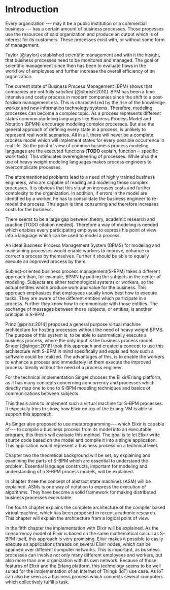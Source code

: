 Introduction 
================================================================================

Every organization --- may it be a public institution or a commercial business --- has a certain amount of business processes. Those processes use the
resources of said organization and produce an output which is of interest for
its customers. These processes exist with, or without some form of management. 

Taylor [@taylor] established scientific management and with it the insight,
that business processes need to be monitored and managed. The goal of
scientific management since then has been to evaluate flaws in the workflow of
employees and further increase the overall efficiency of an organization.

The current state of Business Process Management (BPM) shows that companies are
not fully satisfied [@olbrich:2010]. BPM has been a time intensive and costly
process in modern companies since the shift to a post-fordism management era.
This is characterized by the rise of the knowledge worker and new
information technology systems. Therefore, modeling processes can become
a complex topic. 
As a process represents different states common modeling
languages like Business Process Model and Notation (BPMN) encourage
modeling complex processes. But also the general approach of defining every
state in a process, is unlikely to represent real world scenarios. All in all,
there will never be a complete process model which will implement states for every
possible occurrence in real life. So the point of view of common business
process modeling languages are the executed functions (**TODO** explain, function = specific work task). This stimulates
overengineering of processes. While also the use of heavy weight modeling
languages makes process engineers to overcomplicate processes.

The aforementioned problems lead to a need of highly trained business
engineers, who are capable of reading and modeling those complex processes. It
is obvious that this situation increases costs and further complexity to the
organization. In addition, if errors in the model are identified by a worker,
he has to consolidate the business engineer to re-model the process. This again
is time consuming and therefore increases costs for the business.

There seems to be a large gap between theory, academic research and
practice [TODO citation needed]. Therefore a way of modeling is needed which
enables every participating employee to express his point of view into a
language which can be used to model a process.

An ideal Business Process Management System (BPMS) for modeling and maintaining
processes would enable workers to improve, enhance or correct a process by
themselves. Further it should be able to equally execute an improved process by them.

Subject-oriented business process management(S-BPM) takes a different approach
than, for example, BPMN by putting the subjects in the center of modeling.
Subjects are either technological systems or workers, so the actual entities
which produce work and value for the business. This approach emphasizes that
employees usually know best how to execute tasks. They are aware of the
different entities which participate in a process. Further they know how to
communicate with those entities. The exchange of messages between those
subjects, or entities, is another principal in S-BPM.

Prinz [@prinz:2014] proposed a general purpose virtual machine architecture for
hosting processes without the need of heavy weight BPMS. The purpose of this
system is, to be able to automatically execute a business process, where the
only input is the business process model. Singer [@singer:2016] took this
approach and created a concept to use this architecture with S-BPM in mind
specifically and explained how such a software could be realized. The
advantages of this, is to enable the workers to enhance a process and
immediately let them execute the improved process. Ideally without the need of a process engineer.

For the technical implementation Singer chooses the Elixir/Erlang platform, as
it has many concepts concerning concurrency and processes which directly map
one to one to S-BPM modeling techniques and basics of communications between
subjects. 

This thesis aims to implement such a virtual machine for S-BPM processes. It especially tries to show, how Elixir on top of the Erlang-VM is able to
support this approach. 

As Singer also proposed to use metaprogramming--- which Elixir is capable of---
to compile a business process from its model into an executable program, this
thesis will evaluate this method. The goal is to let Elixir write source code based on the model and compile it into a single application. This application would represent a business process on a technical level.

Chapter two the theoretical background will be set, by explaining and examining
the parts of S-BPM which are essential to understand the problem. Essential
language constructs, important for modeling and understanding of a S-BPM process
models, will be explained. 

In chapter three the concept of abstract state machines (ASM) will be explained.
ASMs is one way of notation to express the execution of algorithms. They have become
a solid framework for making distributed business processes executable.

The fourth chapter explains the complete architecture of the compiler based
virtual machine, which has been proposed in recent academic research. This
chapter will explain the architecture from a logical point of view.

In the fifth chapter the implementation with Elixir will be explained. As the
concurrency model of Elixir is based on the same mathematical calculi as S-BPM
itself, this approach is very promising. Elixir makes it possible to easily
execute an applications threads on several Elixir nodes, which can be spanned
over different computer networks. This is important, as business processes can
involve not only many different employees and workers, but also more than one
organization with its own network. 
Because of those features of Elixir and the Erlang platform, this technology
seems to be well suited for the implementation of an Internet of Things (IoT)
use case. As IoT can also be seen as a business process which connects several
computers which collectively fulfill a task.


